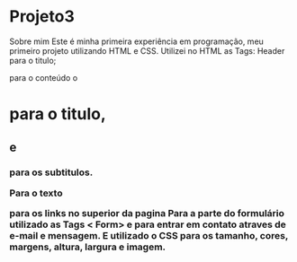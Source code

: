 # Projeto3



Sobre mim
Este é minha primeira experiência em programação, meu primeiro projeto  utilizando HTML e CSS.
Utilizei no HTML as Tags:
Header para o titulo; 
<Body> para o conteúdo o <H1> para o titulo, <h2> e <h3> para os subtitulos.
<p> Para o texto
<nav>  para os links no superior da pagina 
Para a parte do formulário utilizado as Tags < Form> <label> e <Imput> para entrar em contato atraves de e-mail e mensagem.
E utilizado o CSS para os tamanho, cores, margens, altura, largura e imagem.
